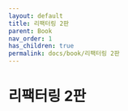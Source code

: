 ```yaml
---
layout: default
title: 리팩터링 2판
parent: Book
nav_order: 1
has_children: true
permalink: docs/book/리팩터링 2판
---
```


# 리팩터링 2판
